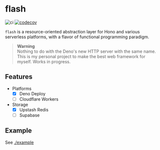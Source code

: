 # flash

![ci](https://github.com/hasundue/flash/actions/workflows/ci.yml/badge.svg)
[![codecov](https://codecov.io/gh/hasundue/flash/branch/main/graph/badge.svg?token=DRMQQ7ICNB)](https://codecov.io/gh/hasundue/flash)

`flash` is a resource-oriented abstraction layer for Hono and various serverless
platforms, with a flavor of functional programming paradigm.

> **Warning**\
> Nothing to do with the Deno's new HTTP server with the same name. This is my
> personal project to make the best web framework for myself. Works in progress.

## Features

- Platforms
  - [x] Deno Deploy
  - [ ] Cloudflare Workers
- Storage
  - [x] Upstash Redis
  - [ ] Supabase

## Example

See [./example](./example)
